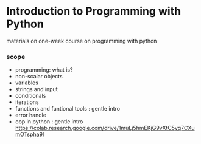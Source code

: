 # Introduction to Programming with Python
materials on one-week course on programming with python
### scope
- programming: what is?
- non-scalar objects
- variables 
- strings and input
- conditionals
- iterations
- functions and funtional tools : gentle intro
- error handle
- oop in python : gentle intro
https://colab.research.google.com/drive/1muLj5hmEKjG9vXtC5yq7CXumOTspha9l
